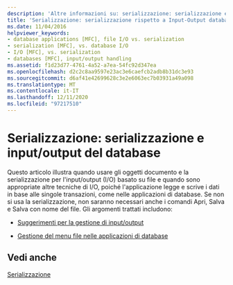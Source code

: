 ```yaml
---
description: 'Altre informazioni su: serializzazione: serializzazione e input/output del database'
title: 'Serializzazione: serializzazione rispetto a Input-Output database'
ms.date: 11/04/2016
helpviewer_keywords:
- database applications [MFC], file I/O vs. serialization
- serialization [MFC], vs. database I/O
- I/O [MFC], vs. serialization
- databases [MFC], input/output handling
ms.assetid: f1d23d77-4761-4a52-a7ea-54fc92d347ea
ms.openlocfilehash: d2c2c8aa9597e23ac3e6caefcb2adb8b31dc3e93
ms.sourcegitcommit: d6af41e42699628c3e2e6063ec7b03931a49a098
ms.translationtype: MT
ms.contentlocale: it-IT
ms.lasthandoff: 12/11/2020
ms.locfileid: "97217510"
---
```

# <a name="serialization-serialization-vs-database-inputoutput"></a>Serializzazione: serializzazione e input/output del database

Questo articolo illustra quando usare gli oggetti documento e la serializzazione per l'input/output (I/O) basato su file e quando sono appropriate altre tecniche di I/O, poiché l'applicazione legge e scrive i dati in base alle singole transazioni, come nelle applicazioni di database. Se non si usa la serializzazione, non saranno necessari anche i comandi Apri, Salva e Salva con nome del file. Gli argomenti trattati includono:

- [Suggerimenti per la gestione di input/output](../mfc/recommendations-for-handling-input-output.md)

- [Gestione del menu file nelle applicazioni di database](../mfc/file-menu-in-an-mfc-database-application.md)

## <a name="see-also"></a>Vedi anche

[Serializzazione](../mfc/serialization-in-mfc.md)
